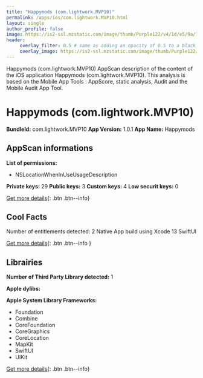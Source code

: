 ```yaml
---
title: "Happymods (com.lightwork.MVP10)"
permalink: /apps/ios/com.lightwork.MVP10.html
layout: single
author_profile: false
image: https://is2-ssl.mzstatic.com/image/thumb/Purple122/v4/1d/e5/9a/1de59a59-c84e-72be-f4b7-3fc9d71b5360/AppIcon-1x_U007emarketing-0-7-0-85-220.png/512x512bb.jpg
header: 
     overlay_filter: 0.5 # same as adding an opacity of 0.5 to a black background
     overlay_image: https://is2-ssl.mzstatic.com/image/thumb/Purple122/v4/1d/e5/9a/1de59a59-c84e-72be-f4b7-3fc9d71b5360/AppIcon-1x_U007emarketing-0-7-0-85-220.png/512x512bb.jpg
---
```

Happymods (com.lightwork.MVP10) AppScan description of the content of the iOS application Happymods (com.lightwork.MVP10). This analysis is based on the Mobile App Tools : AppScore, static analysis, Audit and the Mobile Audit App Tool.

# Happymods (com.lightwork.MVP10)

**BundleId:** com.lightwork.MVP10
**App Version:** 1.0.1
**App Name:** Happymods


## AppScan informations 

**List of permissions:** 
- NSLocationWhenInUseUsageDescription
  
  
**Private keys:** 29
**Public keys:** 3
**Custom keys:** 4
**Low securit keys:** 0
  
[Get more details](/pricing.html){: .btn .btn--info}

## Cool Facts

Number of entitlements detected: 2
Native App
build using Xcode 13
SwiftUI
  
[Get more details](/pricing.html){: .btn .btn--info }

## Librairies 
**Number of Third Party Library detected:** 1


**Apple dylibs:**


**Apple System Library Frameworks:**
- Foundation
- Combine
- CoreFoundation
- CoreGraphics
- CoreLocation
- MapKit
- SwiftUI
- UIKit


  
[Get more details](/pricing.html){: .btn .btn--info}


